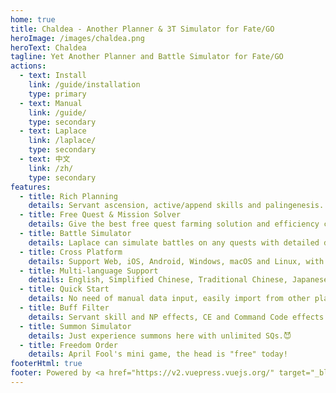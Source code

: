 ```yaml
---
home: true
title: Chaldea - Another Planner & 3T Simulator for Fate/GO
heroImage: /images/chaldea.png
heroText: Chaldea
tagline: Yet Another Planner and Battle Simulator for Fate/GO
actions:
  - text: Install
    link: /guide/installation
    type: primary
  - text: Manual
    link: /guide/
    type: secondary
  - text: Laplace
    link: /laplace/
    type: secondary
  - text: 中文
    link: /zh/
    type: secondary
features:
  - title: Rich Planning
    details: Servant ascension, active/append skills and palingenesis. Limit events, main story, exchange tickets and more to explore.
  - title: Free Quest & Mission Solver
    details: Give the best free quest farming solution and efficiency comparison for item demands and master/event missions.
  - title: Battle Simulator
    details: Laplace can simulate battles on any quests with detailed damage/NP/star calculation, help building your 3T farming team.
  - title: Cross Platform
    details: Support Web, iOS, Android, Windows, macOS and Linux, with multi-device synchronization. Plan your chaldea everywhere.
  - title: Multi-language Support
    details: English, Simplified Chinese, Traditional Chinese, Japanese and Korean. Spanish and Arabic for UI is partially supported for UI.
  - title: Quick Start
    details: No need of manual data input, easily import from other platforms, screenshots and game directly.
  - title: Buff Filter
    details: Servant skill and NP effects, CE and Command Code effects filter.
  - title: Summon Simulator
    details: Just experience summons here with unlimited SQs.😈
  - title: Freedom Order
    details: April Fool's mini game, the head is "free" today!
footerHtml: true
footer: Powered by <a href="https://v2.vuepress.vuejs.org/" target="_blank">Vuepress</a> <br> Copyright © 2021-present narumi | MIT License
---
```

